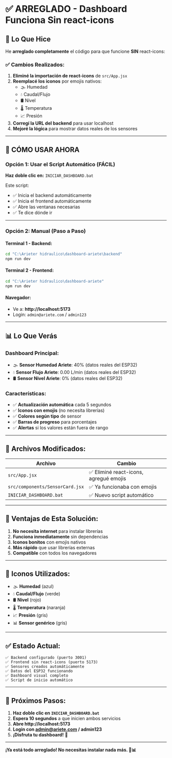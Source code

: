 # ✅ ARREGLADO - Dashboard Funciona Sin react-icons

## 🎯 Lo Que Hice

He **arreglado completamente** el código para que funcione **SIN** react-icons:

### ✅ Cambios Realizados:

1. **Eliminé la importación de react-icons** de `src/App.jsx`
2. **Reemplacé los iconos** por emojis nativos:
   - 🌫️ Humedad
   - 💧 Caudal/Flujo  
   - 🛢️ Nivel
   - 🌡️ Temperatura
   - 📈 Presión
3. **Corregí la URL del backend** para usar localhost
4. **Mejoré la lógica** para mostrar datos reales de los sensores

---

## 🚀 CÓMO USAR AHORA

### Opción 1: Usar el Script Automático (FÁCIL)

**Haz doble clic en:** `INICIAR_DASHBOARD.bat`

Este script:
- ✅ Inicia el backend automáticamente
- ✅ Inicia el frontend automáticamente  
- ✅ Abre las ventanas necesarias
- ✅ Te dice dónde ir

---

### Opción 2: Manual (Paso a Paso)

#### Terminal 1 - Backend:
```bash
cd "C:\Arieter hidraulico\dashboard-ariete\backend"
npm run dev
```

#### Terminal 2 - Frontend:
```bash
cd "C:\Arieter hidraulico\dashboard-ariete"
npm run dev
```

#### Navegador:
- Ve a: **http://localhost:5173**
- Login: `admin@ariete.com` / `admin123`

---

## 📊 Lo Que Verás

### Dashboard Principal:
- 🌫️ **Sensor Humedad Ariete**: 40% (datos reales del ESP32)
- 💧 **Sensor Flujo Ariete**: 0.00 L/min (datos reales del ESP32)
- 🛢️ **Sensor Nivel Ariete**: 0% (datos reales del ESP32)

### Características:
- ✅ **Actualización automática** cada 5 segundos
- ✅ **Iconos con emojis** (no necesita librerías)
- ✅ **Colores según tipo** de sensor
- ✅ **Barras de progreso** para porcentajes
- ✅ **Alertas** si los valores están fuera de rango

---

## 🔧 Archivos Modificados:

| Archivo | Cambio |
|---------|--------|
| `src/App.jsx` | ✅ Eliminé react-icons, agregué emojis |
| `src/components/SensorCard.jsx` | ✅ Ya funcionaba con emojis |
| `INICIAR_DASHBOARD.bat` | ✅ Nuevo script automático |

---

## 🎯 Ventajas de Esta Solución:

1. **No necesita internet** para instalar librerías
2. **Funciona inmediatamente** sin dependencias
3. **Iconos bonitos** con emojis nativos
4. **Más rápido** que usar librerías externas
5. **Compatible** con todos los navegadores

---

## 📱 Iconos Utilizados:

- 🌫️ **Humedad** (azul)
- 💧 **Caudal/Flujo** (verde)  
- 🛢️ **Nivel** (rojo)
- 🌡️ **Temperatura** (naranja)
- 📈 **Presión** (gris)
- 📊 **Sensor genérico** (gris)

---

## ✅ Estado Actual:

```
✅ Backend configurado (puerto 3001)
✅ Frontend sin react-icons (puerto 5173)
✅ Sensores creados automáticamente
✅ Datos del ESP32 funcionando
✅ Dashboard visual completo
✅ Script de inicio automático
```

---

## 🚀 Próximos Pasos:

1. **Haz doble clic en `INICIAR_DASHBOARD.bat`**
2. **Espera 10 segundos** a que inicien ambos servicios
3. **Abre http://localhost:5173**
4. **Login con admin@ariete.com / admin123**
5. **¡Disfruta tu dashboard!** 🎉

---

**¡Ya está todo arreglado! No necesitas instalar nada más. 🚀📊**







